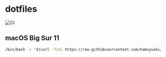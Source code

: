 # dotfiles

![CI](https://github.com/hamuyuuki/dotfiles/workflows/CI/badge.svg)

## macOS Big Sur 11

```bash
/bin/bash -c "$(curl -fsSL https://raw.githubusercontent.com/hamuyuuki/dotfiles/master/setup.sh)"
```
